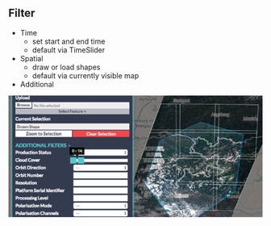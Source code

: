 ##  Filter

- Time
  - set start and end time
  - default via TimeSlider
- Spatial
  - draw or load shapes
  - default via currently visible map
- Additional

![Geo- and Cloud filter](resources/geo-cloud-filter.png)
